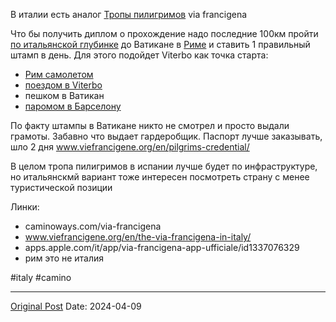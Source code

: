 В италии есть аналог [Тропы пилигримов](https://vas3k.club/post/19315) via francigena

Что бы получить диплом о прохождение надо последние 100км пройти [по итальянской глубинке](2071.md) до Ватикане в [Риме](2048.md) и ставить 1 правильный штамп в день. Для этого подойдет Viterbo как точка старта:
- [Рим самолетом](2031.md)
- [поездом в Viterbo](2060.md)
- пешком в Ватикан
- [паромом в Барселону](2082.md)

По факту штампы в Ватикане никто не смотрел и просто выдали грамоты. Забавно что выдает гардеробщик. Паспорт лучше заказывать, шло 2 дня  www.viefrancigene.org/en/pilgrims-credential/

В целом тропа пилигримов в испании лучше будет по инфраструктуре, но итальянскмй вариант тоже интересен посмотреть страну с менее туристической позиции

Линки:
- caminoways.com/via-francigena
- www.viefrancigene.org/en/the-via-francigena-in-italy/
- apps.apple.com/it/app/via-francigena-app-ufficiale/id1337076329
- рим это не италия

#italy #camino

---
[Original Post](https://t.me/lev2tarragona/2093)
Date: 2024-04-09
